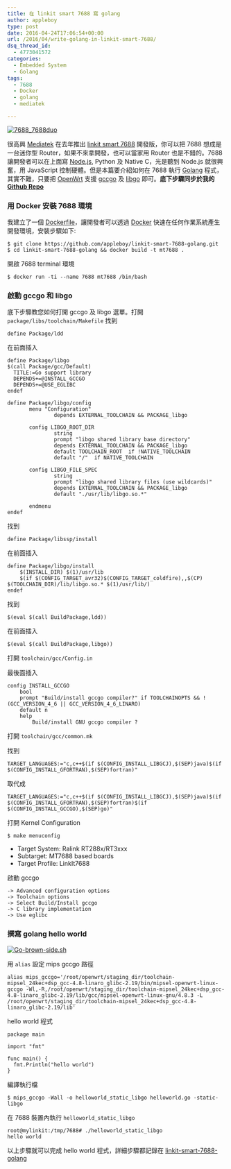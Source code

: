 ```yaml
---
title: 在 linkit smart 7688 寫 golang
author: appleboy
type: post
date: 2016-04-24T17:06:54+00:00
url: /2016/04/write-golang-in-linkit-smart-7688/
dsq_thread_id:
  - 4773041572
categories:
  - Embedded System
  - Golang
tags:
  - 7688
  - Docker
  - golang
  - mediatek

---
```

<a data-flickr-embed="true"  href="https://www.flickr.com/photos/appleboy/26010372204/in/dateposted-public/" title="7688_7688duo"><img src="https://i0.wp.com/farm2.staticflickr.com/1545/26010372204_a1dcf1e0fc_z.jpg?resize=640%2C391&#038;ssl=1" alt="7688_7688duo" data-recalc-dims="1" /></a>

很高興 [Mediatek][1] 在去年推出 [linkit smart 7688][2] 開發版，你可以把 7688 想成是一台迷你型 Router，如果不來拿開發，也可以當家用 Router 也是不錯的。7688 讓開發者可以在上面寫 [Node.js][3], Python 及 Native C，光是聽到 Node.js 就很興奮，用 JavaScript 控制硬體。但是本篇要介紹如何在 7688 執行 [Golang][4] 程式，其實不難，只要把 [OpenWrt][5] 支援 [gccgo][6] 及 [libgo][7] 即可。**底下步驟同步於我的 [Github Repo][8]**

<!--more-->

### 用 Docker 安裝 7688 環境

我建立了一個 [Dockerfile][9]，讓開發者可以透過 [Docker][10] 快速在任何作業系統產生開發環境，安裝步驟如下:

<pre><code class="language-bash">$ git clone https://github.com/appleboy/linkit-smart-7688-golang.git 
$ cd linkit-smart-7688-golang && docker build -t mt7688 .</code></pre>

開啟 7688 terminal 環境

<pre><code class="language-bash">$ docker run -ti --name 7688 mt7688 /bin/bash</code></pre>

### 啟動 gccgo 和 libgo

底下步驟教您如何打開 gccgo 及 libgo 選單。打開 `package/libs/toolchain/Makefile` 找到

<pre><code class="language-bash">define Package/ldd</code></pre>

在前面插入

<pre><code class="language-bash">define Package/libgo
$(call Package/gcc/Default)
  TITLE:=Go support library
  DEPENDS+=@INSTALL_GCCGO
  DEPENDS+=@USE_EGLIBC
endef

define Package/libgo/config
       menu "Configuration"
               depends EXTERNAL_TOOLCHAIN && PACKAGE_libgo

       config LIBGO_ROOT_DIR
               string
               prompt "libgo shared library base directory"
               depends EXTERNAL_TOOLCHAIN && PACKAGE_libgo
               default TOOLCHAIN_ROOT  if !NATIVE_TOOLCHAIN
               default "/"  if NATIVE_TOOLCHAIN

       config LIBGO_FILE_SPEC
               string
               prompt "libgo shared library files (use wildcards)"
               depends EXTERNAL_TOOLCHAIN && PACKAGE_libgo
               default "./usr/lib/libgo.so.*"

       endmenu
endef</code></pre>

找到

<pre><code class="language-bash">define Package/libssp/install</code></pre>

在前面插入

<pre><code class="language-bash">define Package/libgo/install
    $(INSTALL_DIR) $(1)/usr/lib
    $(if $(CONFIG_TARGET_avr32)$(CONFIG_TARGET_coldfire),,$(CP) $(TOOLCHAIN_DIR)/lib/libgo.so.* $(1)/usr/lib/)
endef</code></pre>

找到

<pre><code class="language-bash">$(eval $(call BuildPackage,ldd))</code></pre>

在前面插入

<pre><code class="language-bash">$(eval $(call BuildPackage,libgo))</code></pre>

打開 `toolchain/gcc/Config.in`

最後面插入

<pre><code class="language-bash">config INSTALL_GCCGO
    bool
    prompt "Build/install gccgo compiler?" if TOOLCHAINOPTS && !(GCC_VERSION_4_6 || GCC_VERSION_4_6_LINARO)
    default n
    help
        Build/install GNU gccgo compiler ?</code></pre>

打開 `toolchain/gcc/common.mk`

找到

<pre><code class="language-bash">TARGET_LANGUAGES:="c,c++$(if $(CONFIG_INSTALL_LIBGCJ),$(SEP)java)$(if $(CONFIG_INSTALL_GFORTRAN),$(SEP)fortran)"</code></pre>

取代成

<pre><code class="language-bash">TARGET_LANGUAGES:="c,c++$(if $(CONFIG_INSTALL_LIBGCJ),$(SEP)java)$(if $(CONFIG_INSTALL_GFORTRAN),$(SEP)fortran)$(if $(CONFIG_INSTALL_GCCGO),$(SEP)go)"</code></pre>

打開 Kernel Configuration

<pre><code class="language-bash">$ make menuconfig</code></pre>

  * Target System: Ralink RT288x/RT3xxx
  * Subtarget: MT7688 based boards
  * Target Profile: LinkIt7688

啟動 gccgo

<pre><code class="language-bash">-> Advanced configuration options
-> Toolchain options
-> Select Build/Install gccgo
-> C library implementation
-> Use eglibc</code></pre>

### 撰寫 golang hello world

<a data-flickr-embed="true"  href="https://www.flickr.com/photos/appleboy/24407557644/in/dateposted-public/" title="Go-brown-side.sh"><img src="https://i1.wp.com/farm2.staticflickr.com/1622/24407557644_36087ca6de.jpg?resize=500%2C500&#038;ssl=1" alt="Go-brown-side.sh" data-recalc-dims="1" /></a>

用 `alias` 設定 mips gccgo 路徑

<pre><code class="language-bash">alias mips_gccgo='/root/openwrt/staging_dir/toolchain-mipsel_24kec+dsp_gcc-4.8-linaro_glibc-2.19/bin/mipsel-openwrt-linux-gccgo -Wl,-R,/root/openwrt/staging_dir/toolchain-mipsel_24kec+dsp_gcc-4.8-linaro_glibc-2.19/lib/gcc/mipsel-openwrt-linux-gnu/4.8.3 -L /root/openwrt/staging_dir/toolchain-mipsel_24kec+dsp_gcc-4.8-linaro_glibc-2.19/lib'</code></pre>

hello world 程式

<pre><code class="language-go">package main

import "fmt"

func main() {
  fmt.Println("hello world")
}</code></pre>

編譯執行檔

<pre><code class="language-bash">$ mips_gccgo -Wall -o helloworld_static_libgo helloworld.go -static-libgo</code></pre>

在 7688 裝置內執行 `helloworld_static_libgo`

<pre><code class="language-bash">root@mylinkit:/tmp/7688# ./helloworld_static_libgo 
hello world</code></pre>

以上步驟就可以完成 hello world 程式，詳細步驟都記錄在 [linkit-smart-7688-golang][8]

 [1]: http://www.mediatek.com/zh-TW/
 [2]: https://labs.mediatek.com/site/global/developer_tools/mediatek_linkit_smart_7688/whatis_7688/index.gsp
 [3]: https://nodejs.org/en/
 [4]: https://golang.org/
 [5]: https://openwrt.org/
 [6]: https://golang.org/doc/install/gccgo
 [7]: https://github.com/golang/gofrontend/tree/master/libgo
 [8]: https://github.com/appleboy/linkit-smart-7688-golang
 [9]: https://github.com/appleboy/linkit-smart-7688-golang/blob/master/Dockerfile
 [10]: https://www.docker.com/
